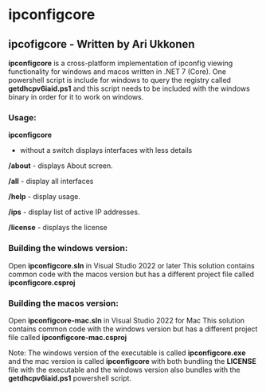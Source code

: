 # ipconfigcore
## ipcofigcore - Written by Ari Ukkonen

**ipconfigcore** is a cross-platform implementation of ipconfig viewing functionality for windows and macos written in .NET 7 (Core).
One powershell script is include for windows to query the registry called **getdhcpv6iaid.ps1** and this script needs to be included
with the windows binary in order for it to work on windows.

### Usage:
**ipconfigcore**

 - without a switch displays interfaces with less details

**/about** - displays About screen.

**/all** - display all interfaces

**/help** - display usage.

**/ips** - display list of active IP addresses.

**/license** - displays the license

### Building the windows version:

Open **ipconfigcore.sln** in Visual Studio 2022 or later
This solution contains common code with the macos version but has a different project file called **ipconfigcore.csproj**

### Building the macos version:

Open **ipconfigcore-mac.sln** in Visual Studio 2022 for Mac
This solution contains common code with the windows version but has a different project file called **ipconfigcore-mac.csproj**

Note: The windows version of the executable is called **ipconfigcore.exe** and the mac version is called **ipconfigcore** with
both bundling the **LICENSE** file with the executable and the windows version also bundles with the **getdhcpv6iaid.ps1** powershell script.
